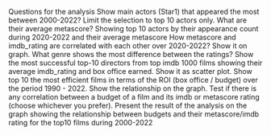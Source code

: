 Questions for the analysis
Show main actors (Star1) that appeared the most between 2000-2022? Limit the selection to top 10 actors only.
What are their average metascore? Showing top 10 actors by their appearance count during 2020-2022 and their average metascore
How metascore and imdb_rating are correlated with each other over 2020-2022? Show it on graph. What genre shows the most difference between the ratings?
Show the most successful top-10 directors from top imdb 1000 films showing their average imdb_rating and box office earned. Show it as scatter plot.
Show top 10 the most efficient films in terms of the ROI (box office / budget) over the period 1990 - 2022. Show the relationship on the graph.
Test if there is any correlation between a budget of a film and its imdb or metascore rating (choose whichever you prefer). Present the result of the analysis on the graph showing the relationship between budgets and their metascore/imdb rating for the top10 films during 2000-2022
